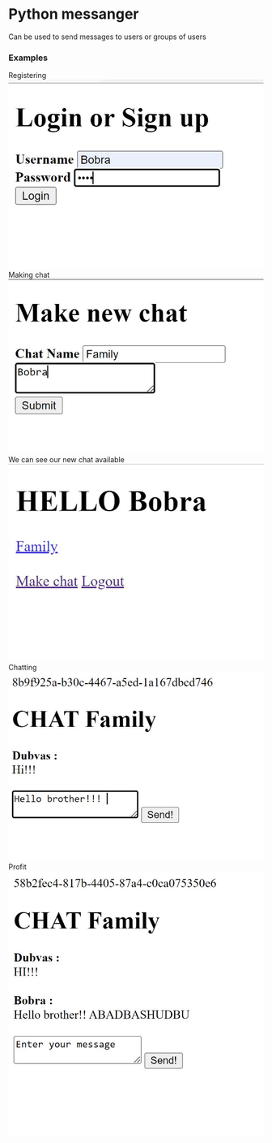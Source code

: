 # Python messanger

Can be used to send messages to users or groups of users

### Examples

Registering
<br>
<img src="/assets/pic2.JPG">
Making chat
<br>
<img src="/assets/pic3.JPG">
We can see our new chat available
<br>
<img src="/assets/pic4.JPG">
Chatting
<br>
<img src="/assets/pic5.JPG">
Profit
<br>
<img src="/assets/pic1.JPG">
